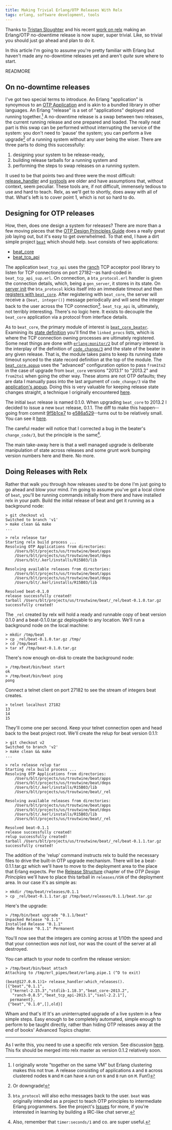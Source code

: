 ```yaml
---
title: Making Trivial Erlang/OTP Releases With Relx
tags: erlang, software development, tools
---
```


Thanks to [Tristan Sloughter](https://twitter.com/t_sloughter) and his recent
[work on relx](https://github.com/erlware/relx/pull/29) making an Erlang/OTP
no-downtime release is now super, super trivial. Like, so trivial you should
just go ahead and plan to do it.

In this article I'm going to assume you're pretty familiar with Erlang but
haven't made any no-downtime releases yet and aren't _quite_ sure where to
start.

READMORE

## On no-downtime releases

I've got two special terms to introduce. An Erlang "application" is synoymous to
an
[OTP Application](http://www.erlang.org/doc/design_principles/applications.html)
and is akin to a bundled library in other languages. An Erlang "release" is a
set of "applications" deployed and running together.[^clusternote] A no-downtime
release is a swap between two releases, the current running release and one
prepared and loaded. The really neat part is this swap can be performed without
interrupting the service of the system: you don't need to 'pause' the system;
you can perform a live upgrade[^ordowngrade] of a running system without any
user being the wiser. There are three parts to doing this successfully:

 1. designing your system to be release-ready,
 1. building release tarballs for a running system and
 1. performing the steps to swap releases on a running system.

It used to be that points two and three were the most difficult:
[release_handler](http://www.erlang.org/doc/man/release_handler.html) and
[systools](http://www.erlang.org/doc/man/systools.html) are older and have
assumptions that, without context, seem peculiar. These tools are, if not
difficult, immensely tedious to use and hard to teach. Relx, as we'll get to
shortly, does away with all of that. What's left is to cover point 1, which is
not so hard to do.

## Designing for OTP releases

How, then, does one design a system for releases? There are more than a few
moving pieces that the
[OTP Design Principles Guide](http://www.erlang.org/doc/design_principles/des_princ.html)
does a really great job laying out, but it's easy to get overwhelmed. To that
end, I have a dirt simple project [`beat`](https://github.com/blt/beat) which
should help. `beat` consists of two applications:

 * [beat_core](https://github.com/blt/beat/tree/0c25d4f7aae25a3111b8971a7d029b845088ce5a/apps/beat_core)
 * [beat_tcp_api](https://github.com/blt/beat/tree/0c25d4f7aae25a3111b8971a7d029b845088ce5a/apps/beat_core)

The application `beat_tcp_api` uses the [ranch](https://github.com/extend/ranch)
TCP acceptor pool library to listen for TCP connections on port 27182--as
hard-coded in `beat_tcp_api_sup.erl`. On connection, a `bta_protocol.erl`
handler is given the connection details, which, being a `gen_server`, it stores
in its state. On [server
init](https://github.com/blt/beat/blob/0c25d4f7aae25a3111b8971a7d029b845088ce5a/apps/beat_tcp_api/src/bta_protocol.erl#L47)
the `bta_protocol` kicks itself into an immediate timeout and then [registers
with
`beat_core`](https://github.com/blt/beat/blob/0c25d4f7aae25a3111b8971a7d029b845088ce5a/apps/beat_tcp_api/src/bta_protocol.erl#L64).
After registering with `beat_core`, the server will receive a `{beat,
integer()}` message periodically and will send the integer back to the user
across the TCP connection[^alsochat]. `beat_tcp_api` is, ultimately, not
terribly interesting. There's no logic here. It exists to decouple the
`beat_core` application via a protocol from interface details.

As to `beat_core`, the primary module of interest is
[`beat_core_beater`](https://github.com/blt/beat/blob/a2620c93e7982d11315167dd087fe09f09ab1e57/apps/beat_core/src/beat_core_beater.erl).
Examining its
[state definition](https://github.com/blt/beat/blob/a2620c93e7982d11315167dd087fe09f09ab1e57/apps/beat_core/src/beat_core_beater.erl#L13)
you'll find the `linked_procs` lists, which is where the TCP connection owning
processes are ultimately registered. Some neat things are done with
[`erlang:monitor/2`](http://erlang.org/doc/man/erlang.html#monitor-2) but of
primary interest is the interplay of the definition of
[`code_change/3`](https://github.com/blt/beat/blob/a2620c93e7982d11315167dd087fe09f09ab1e57/apps/beat_core/src/beat_core_beater.erl#L85)
and the state of the beater in any given release. That is, the module takes
pains to keep its running state timeout synced to the state record definition at
the top of the module. The
[`beat_core.appup`](https://github.com/blt/beat/blob/a2620c93e7982d11315167dd087fe09f09ab1e57/apps/beat_core/ebin/beat_core.appup)
uses the "advanced" configuration option to pass `from1to2` in the case of
upgrade from `beat_core` versions "2013.1" to "2013.2" and `from2to1` when going
the other way. These atoms are not OTP defaults; they are data I manually pass
into the last argument of `code_change/3` via the
[application's appup](https://github.com/blt/beat/blob/a2620c93e7982d11315167dd087fe09f09ab1e57/apps/beat_core/ebin/beat_core.appup).
Doing this is very valuable for keeping release state changes straight, a
technique I originally encountered
[here](http://www.metabrew.com/article/erlangotp-releases-rebar-release_handler-appup-etc).

The initial `beat` release is named 0.1.0. When upgrading `beat_core` to 2013.2
I decided to issue a new `beat` release, 0.1.1. The diff to make this
happen--going from commit
[9f5b1ce7](https://github.com/blt/beat/commit/9f5b1ce764f0d0542ce0ac6b9eb813efc8bfbee1)
to
[e586a529](https://github.com/blt/beat/commit/a2620c93e7982d11315167dd087fe09f09ab1e57)--turns
out to be relatively small. You can see it
[here](https://github.com/blt/beat/compare/9f5b1ce764f0d0542ce0ac6b9eb813efc8bfbee1...a2620c93e7982d11315167dd087fe09f09ab1e57).

The careful reader will notice that I corrected a bug in the beater's
`change_code/3`, but the principle is the same[^reminder].

The main take-away here is that a well managed upgrade is deliberate
manipulation of state across releases and some grunt work bumping version
numbers here and there. No more.

## Doing Releases with Relx

Rather that walk you through how releases _used_ to be done I'm just going to go
ahead and blow your mind. I'm going to assume you've got a local clone of
`beat`, you'll be running commands initially from there and have installed relx
in your path. Build the initial release of beat and get it running as a
background node:

    > git checkout v1
    Switched to branch 'v1'
    > make clean && make
    ...

    > relx release tar
    Starting relx build process ...
    Resolving OTP Applications from directories:
        /Users/blt/projects/us/troutwine/beat/apps
        /Users/blt/projects/us/troutwine/beat/deps
        /Users/blt/.kerl/installs/R15B03/lib

    Resolving available releases from directories:
        /Users/blt/projects/us/troutwine/beat/apps
        /Users/blt/projects/us/troutwine/beat/deps
        /Users/blt/.kerl/installs/R15B03/lib

    Resolved beat-0.1.0
    release successfully created!
    tarball /Users/blt/projects/us/troutwine/beat/_rel/beat-0.1.0.tar.gz successfully created!

The `_rel` created by relx will hold a ready and runnable copy of beat version
0.1.0 and a beat-0.1.0.tar.gz deployable to any location. We'll run a background
node on the local machine:

    > mkdir /tmp/beat
    > cp _rel/beat-0.1.0.tar.gz /tmp/
    > cd /tmp/beat
    > tar xf /tmp/beat-0.1.0.tar.gz

There's now enough on-disk to create the background node:

    > /tmp/beat/bin/beat start
    ok
    > /tmp/beat/bin/beat ping
    pong

Connect a telnet client on port 27182 to see the stream of integers beat
creates.

    > telnet localhost 27182
    13
    14
    15

They'll come one per second. Keep your telnet connection open and head back to
the beat project root. We'll create the relup for beat version 0.1.1:

    > git checkout v2
    Switched to branch 'v2'
    > make clean && make
    ...

    > relx release relup tar
    Starting relx build process ...
    Resolving OTP Applications from directories:
        /Users/blt/projects/us/troutwine/beat/apps
        /Users/blt/projects/us/troutwine/beat/deps
        /Users/blt/.kerl/installs/R15B03/lib
        /Users/blt/projects/us/troutwine/beat/_rel

    Resolving available releases from directories:
        /Users/blt/projects/us/troutwine/beat/apps
        /Users/blt/projects/us/troutwine/beat/deps
        /Users/blt/.kerl/installs/R15B03/lib
        /Users/blt/projects/us/troutwine/beat/_rel

    Resolved beat-0.1.1
    release successfully created!
    relup successfully created!
    tarball /Users/blt/projects/us/troutwine/beat/_rel/beat-0.1.1.tar.gz successfully created!

The addition of the 'relup' command instructs relx to build the necessary files
to drive the built-in OTP upgrade mechanism. There will be a beat-0.1.1.tar.gz
which we'll have to move to the deployment area to the place that Erlang
expects. Per the
[Release Structure](http://www.erlang.org/doc/design_principles/release_structure.html#id76047)
chapter of the _OTP Design Principles_ we'll have to place this tarball in
`releases/VSN` of the deployment area. In our case it's as simple as:

    > mkdir /tmp/beat/releases/0.1.1
    > cp _rel/beat-0.1.1.tar.gz /tmp/beat/releases/0.1.1/beat.tar.gz

Here's the upgrade:

    > /tmp/bin/beat upgrade "0.1.1/beat"
    Unpacked Release "0.1.1"
    Installed Release "0.1.1"
    Made Release "0.1.1" Permanent

You'll now see that the integers are coming across at 1/10th the speed and that
your connection _was not_ lost, nor was the count of the server at all
destroyed.

You can attach to your node to confirm the release version:

    > /tmp/beat/bin/beat attach
    Attaching to /tmp/erl_pipes/beat/erlang.pipe.1 (^D to exit)

    (beat@127.0.0.1)1> release_handler:which_releases().
    [{"beat","0.1.1",
      ["kernel-2.15.3","stdlib-1.18.3","beat_core-2013.2",
       "ranch-0.8.5","beat_tcp_api-2013.1","sasl-2.2.1"],
      permanent},
     {"beat","0.1.0",[],old}]

Wham and that's it! It's an uninterrupted upgrade of a live system in a few
simple steps. Easy enough to be completely automated, simple enough to perform
to be taught directly, rather than hiding OTP releases away at the end of books'
Advanced Topics chapter.

- - -

As I write this, you need to use a specific relx version. See discussion
[here](https://github.com/erlware/relx/issues/35). This fix should be merged
into relx master as version 0.1.2 relatively soon.

[^clusternote]: I originally wrote "together on the same VM" but Erlang
clustering makes this not true. A release consisting of applications `A` and `B`
across clustered nodes `N` and `M` can have `A` run on `N` and `B` run on `M`.
Fun!)

[^ordowngrade]: Or downgrade!

[^alsochat]: `bta_protocol` will also echo messages back to the user. `beat` was
originally intended as a project to teach OTP principles to intermediate Erlang
programmers. See the project's [Issues](https://github.com/blt/beat/issues) for
more, if you're interested in learning by building a IRC-like chat server.

[^reminder]:  Also, remember that `timer:seconds/1` and co. are super useful.

